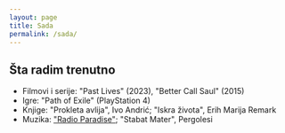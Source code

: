 ```yaml
---
layout: page
title: Sada
permalink: /sada/
---
```


## Šta radim trenutno

- Filmovi i serije: "Past Lives" (2023), "Better Call Saul" (2015)
- Igre: "Path of Exile" (PlayStation 4)
- Knjige: "Prokleta avlija", Ivo Andrić; "Iskra života", Erih Marija Remark
- Muzika: ["Radio Paradise"](https://radioparadise.com); "Stabat Mater", Pergolesi


